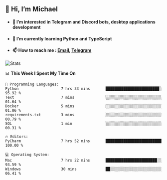 ## 👋 Hi, I’m Michael
- #### 👀 I’m interested in Telegram and Discord bots, desktop applications development
- #### 🌱 I’m currently learning Python and TypeScript
- #### 📫 How to reach me : [Email](mailto:misha@kurapov.ru), [Telegram](https://t.me/mkurapov)

![Stats](https://github-readme-stats.vercel.app/api?username=krpff&show_icons=true&theme=github_dark&hide_border=true&hide=issues&count_private=true&layout=compact)


<!--START_SECTION:waka-->
📊 **This Week I Spent My Time On** 

```text
💬 Programming Languages: 
Python                   7 hrs 33 mins       ████████████████████████░   95.92 % 
Text                     7 mins              ░░░░░░░░░░░░░░░░░░░░░░░░░   01.64 % 
Docker                   5 mins              ░░░░░░░░░░░░░░░░░░░░░░░░░   01.06 % 
requirements.txt         3 mins              ░░░░░░░░░░░░░░░░░░░░░░░░░   00.79 % 
SQL                      1 min               ░░░░░░░░░░░░░░░░░░░░░░░░░   00.31 % 

🔥 Editors: 
PyCharm                  7 hrs 52 mins       █████████████████████████   100.00 % 

💻 Operating System: 
Mac                      7 hrs 22 mins       ███████████████████████░░   93.59 % 
Windows                  30 mins             ██░░░░░░░░░░░░░░░░░░░░░░░   06.41 % 
```


<!--END_SECTION:waka-->

